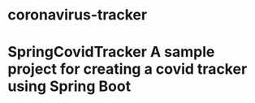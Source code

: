 # coronavirus-tracker
# SpringCovidTracker A sample project for creating a covid tracker using Spring Boot
